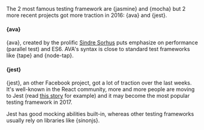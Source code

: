 The 2 most famous testing framework are {jasmine} and {mocha} but 2 more recent projects got more traction in 2016: {ava} and {jest}.

#### {ava}

{ava}, created by the prolific [Sindre Sorhus](https://github.com/sindresorhus) puts emphasize on performance (parallel test) and ES6. AVA's syntax is close to standard test frameworks like {tape} and {node-tap}.

#### {jest}

{jest}, an other Facebook project, got a lot of traction over the last weeks. It's well-known in the React community, more and more people are moving to Jest (read [this story](https://medium.com/@kentcdodds/migrating-to-jest-881f75366e7e#.z9x53j1ea) for example) and it may become the most popular testing framework in 2017.

Jest has good mocking abilities built-in, whereas other testing frameworks usually rely on libraries like {sinonjs}.
